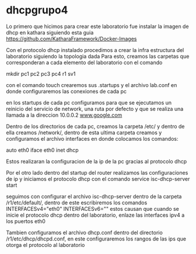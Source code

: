 # dhcpgrupo4

Lo primero que hicimos para crear este laboratorio fue instalar la imagen de dhcp en kathara siguiendo esta guia
https://github.com/KatharaFramework/Docker-Images

Con el protocolo dhcp instalado procedimos a crear la infra estructura del laboratorio siguiendo la topologia dada
Para esto, creamos las carpetas que corresponderan a cada elemento del laboratorio con el comando

mkdir pc1 pc2 pc3 pc4 r1 sv1

con el comando touch crearemos sus .startups y el archivo lab.conf en donde configuraremos las conexiones de cada pc

en los startups de cada pc configuramos para que se ejecutamos un reinicio del servicio de network, una ruta por defecto y que se realiza una llamada a la direccion
10.0.0.2 www.google.com

Dentro de los directorios de cada pc, creamos la carpeta /etc/ y dentro de ella creamos /network/, dentro de esta ultima carpeta creamos y configuramos el archivo interfaces
en donde colocamos los comandos:

auto eth0 
iface eth0 inet dhcp

Estos realizaran la configuracion de la ip de la pc gracias al protocolo dhcp

Por el otro lado dentro del startup del router realizamos las configuraciones de ip y iniciamos el protocolo dhcp con el comando
service isc-dhcp-server start

seguimos con configurar el archivo isc-dhcp-server dentro de la carpeta /r1/etc/default/, dentro de este escribiremos los comandos
INTERFACESv4="eth0"
INTERFACESv6=""
estos causan que cuando se inicie el protocolo dhcp dentro del laboratorio, enlaze las interfaces ipv4 a los puertos eth0

Tambien configuramos el archivo dhcp.conf dentro del directorio /r1/etc/dhcp/dhcpd.conf, en este configuraremos los rangos de las ips que otorga el protocolo al laboratorio
